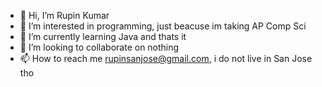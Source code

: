 - 👋 Hi, I’m Rupin Kumar
- 👀 I’m interested in programming, just beacuse im taking AP Comp Sci
- 🌱 I’m currently learning Java and thats it
- 💞️ I’m looking to collaborate on nothing
- 📫 How to reach me rupinsanjose@gmail.com, i do not live in San Jose tho

<!---
rupinkumar1/rupinkumar1 is a ✨ special ✨ repository because its `README.md` (this file) appears on your GitHub profile.
You can click the Preview link to take a look at your changes.
--->
